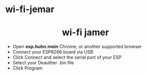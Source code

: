 # wi-fi-jemar
<h1 align="center">wi-fi jamer</h1>


- Open <b>esp.huhn.mein</b> Chrome, or another supported browser
- Connect your ESP8266 board via USB
- Click Connect and select the serial port of your ESP
- Select your Deauther .bin file
- Click Program
